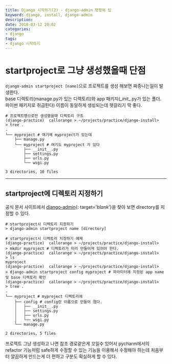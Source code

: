 ```yaml
---
title: Django 시작하기(2) - django-admin 명령어 팁
keyword: django, install, django-admin
description: 
date: 2018-03-12 20:02
categories:
- django
tags:
- django 시작하기
---
```

# startproject로 그냥 생성했을때 단점
`django-admin startproject [name]`으로 프로젝트를 생성 해보면 짜증나는일이 발생한다.  
base 디렉토리(manage.py가 있는 디렉토리)와 app 패키지(\__init__.py가 있는 폴더. 파이썬 패키지로 취급된다) 이름이 동일하게 생성되는데 헷갈리기 딱 좋다.  

```shell
# 프로젝트명으로만 생성했을때 디렉토리 구조
(django-practice)  callorange > ~/projects/practice/django-install>
> tree .
.
└── myproject # 여기에 myproject가 있는데
    ├── manage.py
    └── myproject # 여기도 myproject 가 있다
        ├── __init__.py
        ├── settings.py
        ├── urls.py
        └── wsgi.py

3 directories, 10 files
```

---

## startproject에 디렉토리 지정하기
공식 문서 사이트에서 [django-admin](https://docs.djangoproject.com/en/2.0/ref/django-admin/#startproject 'django-admin 공식 문서 보기'){: target='_blank_'}을 찾아 보면 directory를 지정할 수 있다.

```shell
# startproject시 디렉토리 지정하기
> django-admin startproject name [directory]
```

```shell
# startproject시 디렉토리 지정하기 예제
(django-practice)  callorange > ~/projects/practice/django-install>
> mkdir myproject # 디렉토리가 미리 만들어져 있어야 한다.
(django-practice)  callorange > ~/projects/practice/django-install>
> ls
myproject
(django-practice)  callorange > ~/projects/practice/django-install>
> django-admin startproject config myproject # 파라미터에 지정된 app name 및 base 디렉토리 확인
(django-practice)  callorange > ~/projects/practice/django-install>
> tree .
.
└── myproject # myproject 디렉토리에
    ├── config # config란 이름으로 만들어 졌다.
    │   ├── __init__.py
    │   ├── settings.py
    │   ├── urls.py
    │   └── wsgi.py
    └── manage.py

2 directories, 5 files
```

프로젝트 그냥 생성하고 나면 참조 경로같은게 꼬일수 있어서 pycharm에서의 refactor 기능처럼 safe하게 수정할 수 있는 기능을 이용해서 수정해야 하는데 처음부터 깔끔하게 만드는게 더 편하고 구분도 확실하게 할 수 있다.
